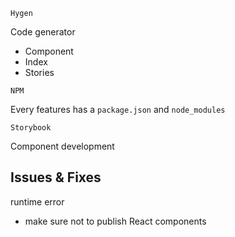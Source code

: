 `Hygen`

Code generator

- Component
- Index
- Stories

`NPM`

Every features has a `package.json` and `node_modules`

`Storybook`

Component development

## Issues & Fixes

runtime error

- make sure not to publish React components
